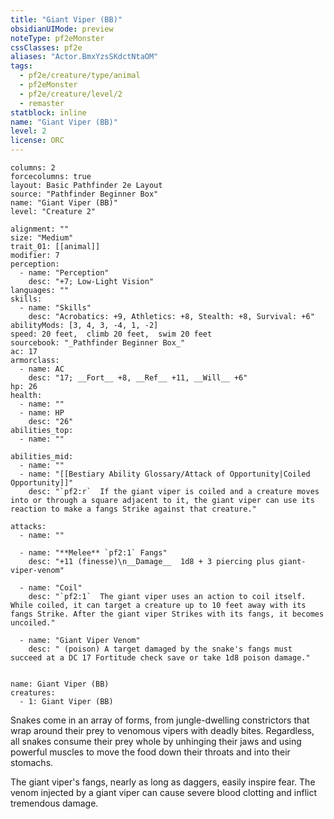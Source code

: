 ```yaml
---
title: "Giant Viper (BB)"
obsidianUIMode: preview
noteType: pf2eMonster
cssClasses: pf2e
aliases: "Actor.BmxYzsSKdctNtaOM" 
tags:
  - pf2e/creature/type/animal
  - pf2eMonster
  - pf2e/creature/level/2
  - remaster
statblock: inline
name: "Giant Viper (BB)"
level: 2
license: ORC
---
```


```statblock
columns: 2
forcecolumns: true
layout: Basic Pathfinder 2e Layout
source: "Pathfinder Beginner Box"
name: "Giant Viper (BB)"
level: "Creature 2"

alignment: ""
size: "Medium"
trait_01: [[animal]]
modifier: 7
perception:
  - name: "Perception"
    desc: "+7; Low-Light Vision"
languages: ""
skills:
  - name: "Skills"
    desc: "Acrobatics: +9, Athletics: +8, Stealth: +8, Survival: +6"
abilityMods: [3, 4, 3, -4, 1, -2]
speed: 20 feet,  climb 20 feet,  swim 20 feet
sourcebook: "_Pathfinder Beginner Box_"
ac: 17
armorclass:
  - name: AC
    desc: "17; __Fort__ +8, __Ref__ +11, __Will__ +6"
hp: 26
health:
  - name: ""
  - name: HP
    desc: "26"
abilities_top:
  - name: ""

abilities_mid:
  - name: ""
  - name: "[[Bestiary Ability Glossary/Attack of Opportunity|Coiled Opportunity]]"
    desc: "`pf2:r`  If the giant viper is coiled and a creature moves into or through a square adjacent to it, the giant viper can use its reaction to make a fangs Strike against that creature."

attacks:
  - name: ""

  - name: "**Melee** `pf2:1` Fangs"
    desc: "+11 (finesse)\n__Damage__  1d8 + 3 piercing plus giant-viper-venom"

  - name: "Coil"
    desc: "`pf2:1`  The giant viper uses an action to coil itself. While coiled, it can target a creature up to 10 feet away with its fangs Strike. After the giant viper Strikes with its fangs, it becomes uncoiled."

  - name: "Giant Viper Venom"
    desc: " (poison) A target damaged by the snake's fangs must succeed at a DC 17 Fortitude check save or take 1d8 poison damage."
 
```

```encounter-table
name: Giant Viper (BB)
creatures:
  - 1: Giant Viper (BB)
```



Snakes come in an array of forms, from jungle-dwelling constrictors that wrap around their prey to venomous vipers with deadly bites. Regardless, all snakes consume their prey whole by unhinging their jaws and using powerful muscles to move the food down their throats and into their stomachs.

The giant viper's fangs, nearly as long as daggers, easily inspire fear. The venom injected by a giant viper can cause severe blood clotting and inflict tremendous damage.
